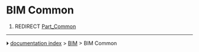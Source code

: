 # BIM Common
1.  REDIRECT [Part_Common](Part_Common.md)



---
⏵ [documentation index](../README.md) > [BIM](BIM_Workbench.md) > BIM Common
